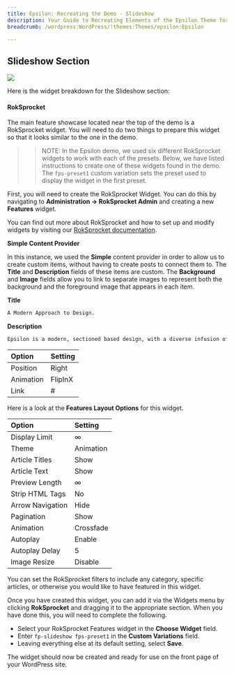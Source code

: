 ```yaml
---
title: Epsilon: Recreating the Demo - Slideshow
description: Your Guide to Recreating Elements of the Epsilon Theme for WordPress
breadcrumb: /wordpress:WordPress/!themes:Themes/epsilon:Epsilon

---
```


Slideshow Section
-----

![][demo]

Here is the widget breakdown for the Slideshow section:

#### RokSprocket

The main feature showcase located near the top of the demo is a RokSprocket widget. You will need to do two things to prepare this widget so that it looks similar to the one in the demo.

>> NOTE: In the Epsilon demo, we used six different RokSprocket widgets to work with each of the presets. Below, we have listed instructions to create one of these widgets found in the demo. The `fps-preset1` custom variation sets the preset used to display the widget in the first preset.

First, you will need to create the RokSprocket Widget. You can do this by navigating to **Administration -> RokSprocket Admin** and creating a new **Features** widget.

You can find out more about RokSprocket and how to set up and modify widgets by visiting our [RokSprocket documentation][roksprocket].

**Simple Content Provider**

In this instance, we used the **Simple** content provider in order to allow us to create custom items, without having to create posts to connect them to. The **Title** and **Description** fields of these items are custom. The **Background** and **Image** fields allow you to link to separate images to represent both the background and the foreground image that appears in each item.

**Title**

~~~ .html
A Modern Approach to Design.
~~~

**Description**

~~~ .html
Epsilon is a modern, sectioned based design, with a diverse infusion of background textures and patterns. These enrich and differentiate your site whilst maintaining an overall conservative approach, for flexible site application.
~~~

| Option     | Setting   |
| :--------- | :-------- |
| Position   | Right     |
| Animation  | FlipInX   |
| Link       | #         |

Here is a look at the **Features Layout Options** for this widget.

| Option           | Setting        |
| :--------------- | :------------- |
| Display Limit    | ∞              |
| Theme            | Animation      |
| Article Titles   | Show           |
| Article Text     | Show           |
| Preview Length   | ∞              |
| Strip HTML Tags  | No             |
| Arrow Navigation | Hide           |
| Pagination       | Show           |
| Animation        | Crossfade      |
| Autoplay         | Enable         |
| Autoplay Delay   | 5              |
| Image Resize     | Disable        |

You can set the RokSprocket filters to include any category, specific articles, or otherwise you would like to have featured in this widget.

Once you have created this widget, you can add it via the Widgets menu by clicking **RokSprocket** and dragging it to the appropriate section. When you have done this, you will need to complete the following.

* Select your RokSprocket Features widget in the **Choose Widget** field.
* Enter `fp-slideshow fps-preset1` in the **Custom Variations** field.
* Leaving everything else at its default setting, select **Save**.

The widget should now be created and ready for use on the front page of your WordPress site.

[demo]: assets/demo_2.jpeg
[roksprocket]: ../../plugins/roksprocket/
